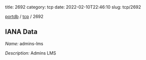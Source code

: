 title: 2692
category: tcp
date: 2022-02-10T22:46:10
slug: tcp/2692

[portdb](/) / [tcp](/category/tcp.html) / 2692


## IANA Data

_Name:_ admins-lms

_Description:_ Admins LMS

